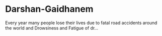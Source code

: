 # Darshan-Gaidhanem
Every year many people lose their lives due to fatal road accidents around the world and Drowsiness and Fatigue of dr…
